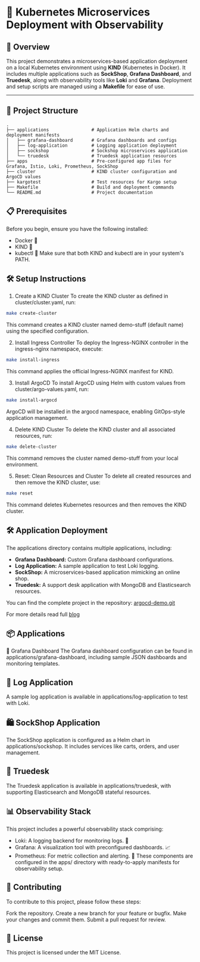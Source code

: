 # 🎉 Kubernetes Microservices Deployment with Observability

## 🚀 Overview

This project demonstrates a microservices-based application deployment on a local Kubernetes environment using **KIND** (Kubernetes in Docker). It includes multiple applications such as **SockShop**, **Grafana Dashboard**, and **Truedesk**, along with observability tools like **Loki** and **Grafana**. Deployment and setup scripts are managed using a **Makefile** for ease of use.

---

## 📁 Project Structure
``` plaintext
.
├── applications                # Application Helm charts and deployment manifests
│   ├── grafana-dashboard       # Grafana dashboards and configs
│   ├── log-application         # Logging application deployment
│   ├── sockshop                # Sockshop microservices application
│   └── truedesk                # Truedesk application resources
├── apps                        # Pre-configured app files for Grafana, Istio, Loki, Prometheus, SockShop
├── cluster                     # KIND cluster configuration and ArgoCD values
├── kargotest                   # Test resources for Kargo setup
├── Makefile                    # Build and deployment commands
└── README.md                   # Project documentation
```

## 📋 Prerequisites
Before you begin, ensure you have the following installed:

- Docker 🐳
- KIND 🌟
- kubectl 🔧
Make sure that both KIND and kubectl are in your system's PATH.

## 🛠️ Setup Instructions
1. Create a KIND Cluster
To create the KIND cluster as defined in cluster/cluster.yaml, run:

  ```bash
  make create-cluster
  ```
This command creates a KIND cluster named demo-stuff (default name) using the specified configuration.

2. Install Ingress Controller
To deploy the Ingress-NGINX controller in the ingress-nginx namespace, execute:

```bash
make install-ingress
```
This command applies the official Ingress-NGINX manifest for KIND.

3. Install ArgoCD
To install ArgoCD using Helm with custom values from cluster/argo-values.yaml, run:

```bash
make install-argocd
```
ArgoCD will be installed in the argocd namespace, enabling GitOps-style application management.

4. Delete KIND Cluster
To delete the KIND cluster and all associated resources, run:

```bash
make delete-cluster
```
This command removes the cluster named demo-stuff from your local environment.

5. Reset: Clean Resources and Cluster
To delete all created resources and then remove the KIND cluster, use:

```bash
make reset
```
This command deletes Kubernetes resources and then removes the KIND cluster.

## 🛠️ Application Deployment
The applications directory contains multiple applications, including:

- **Grafana Dashboard:** Custom Grafana dashboard configurations.
- **Log Application:** A sample application to test Loki logging.
- **SockShop:** A microservices-based application mimicking an online shop.
- **Truedesk:** A support desk application with MongoDB and Elasticsearch resources.

You can find the complete project in the repository: [argocd-demo.git](https://github.com/argadepp/argocd-demo.git)

For more details read full [blog](https://newblog.pratikargade.online/blogs/kubernetes-demo.html)
## 📦 Applications
🌟 Grafana Dashboard
The Grafana dashboard configuration can be found in applications/grafana-dashboard, including sample JSON dashboards and monitoring templates.

## 📜 Log Application
A sample log application is available in applications/log-application to test with Loki.

## 🛍️ SockShop Application
The SockShop application is configured as a Helm chart in applications/sockshop. It includes services like carts, orders, and user management.

## 💼 Truedesk
The Truedesk application is available in applications/truedesk, with supporting Elasticsearch and MongoDB stateful resources.

## 📊 Observability Stack
This project includes a powerful observability stack comprising:

- Loki: A logging backend for monitoring logs. 📝
- Grafana: A visualization tool with preconfigured dashboards. 📈
- Prometheus: For metric collection and alerting. 🚨
These components are configured in the apps/ directory with ready-to-apply manifests for observability setup.

## 🤝 Contributing
To contribute to this project, please follow these steps:

Fork the repository.
Create a new branch for your feature or bugfix.
Make your changes and commit them.
Submit a pull request for review.
## 📝 License
This project is licensed under the MIT License.

